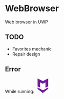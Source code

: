 # WebBrowser
Web browser in UWP
## TODO
* Favorites mechanic
* Repair design
## Error
While running:
![alt text][logo]

[logo]: https://github.com/adam-p/markdown-here/raw/master/src/common/images/icon48.png "Logo Title Text 2"
